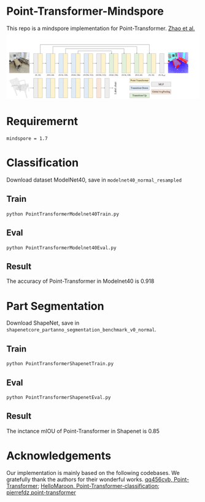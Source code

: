 # Point-Transformer-Mindspore
This repo is a mindspore implementation for Point-Transformer. [Zhao et al.](https://openaccess.thecvf.com/content/ICCV2021/papers/Zhao_Point_Transformer_ICCV_2021_paper.pdf)
![Point-Transformer structre](https://github.com/sh4175515/Point-transformer-Mindspore/blob/main/PointTransformer.png)
# Requiremernt
```
mindspore = 1.7
```
# Classification
Download dataset ModelNet40, save in 
```modelnet40_normal_resampled```

## Train

```
python PointTransformerModelnet40Train.py
```

## Eval

```
python PointTransformerModelnet40Eval.py
```

## Result

The accuracy of Point-Transformer in Modelnet40 is 0.918

# Part Segmentation

Download ShapeNet, save in ```shapenetcore_partanno_segmentation_benchmark_v0_normal```.
## Train
```
python PointTransformerShapenetTrain.py
```
## Eval

```
python PointTransformerShapenetEval.py
```
## Result
The inctance mIOU of Point-Transformer in Shapenet is 0.85

# Acknowledgements
Our implementation is mainly based on the following codebases. 
We gratefully thank the authors for their wonderful works.
[qq456cvb, Point-Transformer](https://github.com/qq456cvb/Point-Transformers); 
[HelloMaroon, Point-Transformer-classification](https://github.com/HelloMaroon/Point-Transformer-classification); 
[pierrefdz,point-transformer](https://github.com/pierrefdz/point-transformer)

